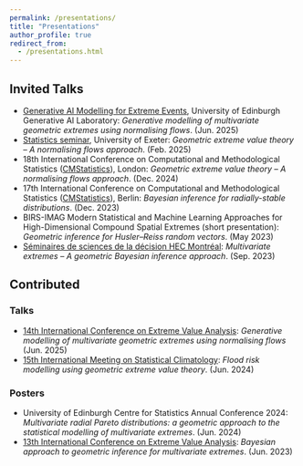 ```yaml
---
permalink: /presentations/
title: "Presentations"
author_profile: true
redirect_from: 
  - /presentations.html
---
```


## Invited Talks

  * [Generative AI Modelling for Extreme Events](https://gail.ed.ac.uk/news-and-events/events/generative-ai-modelling-for-extreme-events), University of Edinburgh Generative AI Laboratory: *Generative modelling of multivariate geometric extremes using normalising flows*. (Jun. 2025)
  * [Statistics seminar](https://www.exeter.ac.uk/events/details/index.php?event=14776), University of Exeter: *Geometric extreme value theory – A normalising flows approach*. (Feb. 2025)
  * 18th International Conference on Computational and Methodological Statistics ([CMStatistics](https://www.cmstatistics.org/CFECMStatistics2024/)), London: *Geometric extreme value theory – A normalising flows approach*. (Dec. 2024)
  * 17th International Conference on Computational and Methodological Statistics ([CMStatistics](https://www.cmstatistics.org/CMStatistics2023/)), Berlin: *Bayesian inference for radially-stable distributions*. (Dec. 2023)
  * BIRS-IMAG Modern Statistical and Machine Learning Approaches for High-Dimensional Compound Spatial Extremes (short presentation): *Geometric inference for Husler–Reiss random vectors*. (May 2023)
  * [Séminaires de sciences de la décision HEC Montréal](https://hecsciencesdecision.github.io/presentations/archives/2023-09-29.html): *Multivariate extremes – A geometric Bayesian inference approach*. (Sep. 2023)


## Contributed 

### Talks

  * [14th International Conference on Extreme Value Analysis](https://eva2025.unc.edu/): *Generative modelling of multivariate geometric extremes using normalising flows* (Jun. 2025)
  * [15th International Meeting on Statistical Climatology](http://www.meteo.fr/cic/meetings/2024/IMSC/): *Flood risk modelling using geometric extreme value theory*. (Jun. 2024)

### Posters

  * University of Edinburgh Centre for Statistics Annual Conference 2024: *Multivariate radial Pareto distributions: a geometric approach to the statistical modelling of multivariate extremes*. (Jun. 2024)
  * [13th International Conference on Extreme Value Analysis](https://dec.unibocconi.eu/research/extreme-value-analysis-eva-2023): *Bayesian approach to geometric inference for multivariate extremes*. (Jun. 2023)
